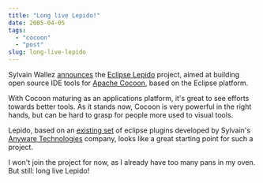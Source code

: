 ```yaml
---
title: "Long live Lepido!"
date: 2005-04-05
tags: 
  - "cocoon"
  - "post"
slug: long-live-lepido
---
```


Sylvain Wallez [announces](http://marc.theaimsgroup.com/?l=xml-cocoon-users&m=111272244631496&w=2) the [Eclipse Lepido](http://www.eclipse.org/proposals/eclipse-lepido/index.html) project, aimed at building open source IDE tools for [Apache Cocoon](http://cocoon.apache.org), based on the Eclipse platform.

With Cocoon maturing as an applications platform, it's great to see efforts towards better tools. As it stands now, Cocoon is very powerful in the right hands, but can be hard to grasp for people more used to visual tools.

Lepido, based on an [existing set](http://www.anyware-tech.com/en/developper/EclipsePlugins/SitemapEditor.html) of eclipse plugins developed by Sylvain's [Anyware Technologies](http://www.anyware-tech.com/) company, looks like a great starting point for such a project.

I won't join the project for now, as I already have too many pans in my oven. But still: long live Lepido!
